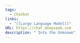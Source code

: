 ```yaml
---
tags:
  - Chatbot
links:
  - "[[Large Language Model]]"
URL: https://chat.deepseek.com
description: " Into the Unknown"
---
```

